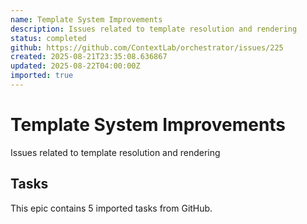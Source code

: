 ```yaml
---
name: Template System Improvements
description: Issues related to template resolution and rendering
status: completed
github: https://github.com/ContextLab/orchestrator/issues/225
created: 2025-08-21T23:35:08.636867
updated: 2025-08-22T04:00:00Z
imported: true
---
```


# Template System Improvements

Issues related to template resolution and rendering

## Tasks

This epic contains 5 imported tasks from GitHub.
